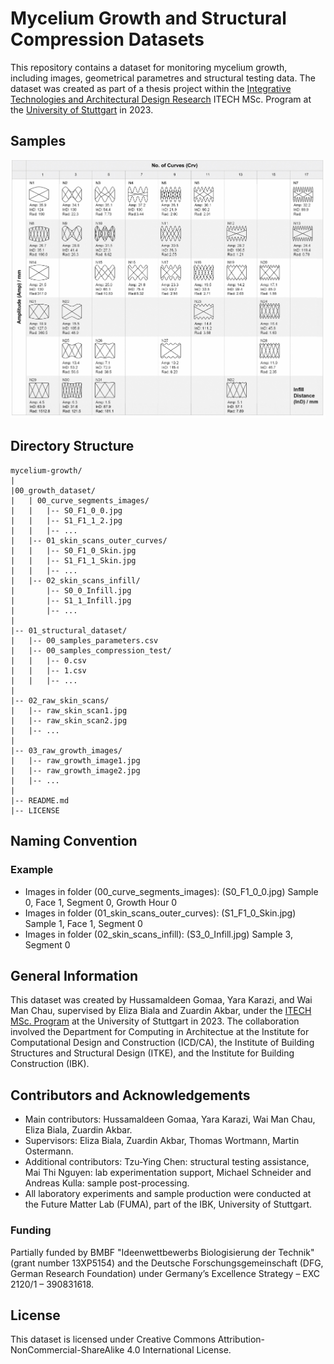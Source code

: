 # Mycelium Growth and Structural Compression Datasets

This repository contains a dataset for monitoring mycelium growth, including images, geometrical parametres and structural testing data. The dataset was created as part of a thesis project within the [Integrative Technologies and Architectural Design Research](https://www.itech.uni-stuttgart.de/) ITECH MSc. Program at the [University of Stuttgart](https://www.uni-stuttgart.de/) in 2023.

## Samples

![overview](https://github.com/HussamAG/Myceilum_Growth/blob/main/overview.jpg)

## Directory Structure
```
mycelium-growth/
|
|00_growth_dataset/
|   | 00_curve_segments_images/
|   |   |-- S0_F1_0_0.jpg
|   |   |-- S1_F1_1_2.jpg
|   |   |-- ...
|   |-- 01_skin_scans_outer_curves/
|   |   |-- S0_F1_0_Skin.jpg
|   |   |-- S1_F1_1_Skin.jpg
|   |   |-- ...
|   |-- 02_skin_scans_infill/
|       |-- S0_0_Infill.jpg
|       |-- S1_1_Infill.jpg
|       |-- ...
|
|-- 01_structural_dataset/
|   |-- 00_samples_parameters.csv
|   |-- 00_samples_compression_test/
|   |   |-- 0.csv
|   |   |-- 1.csv
|   |   |-- ...
|
|-- 02_raw_skin_scans/
|   |-- raw_skin_scan1.jpg
|   |-- raw_skin_scan2.jpg
|   |-- ...
|
|-- 03_raw_growth_images/
|   |-- raw_growth_image1.jpg
|   |-- raw_growth_image2.jpg
|   |-- ...
|
|-- README.md
|-- LICENSE
```
## Naming Convention

### Example

   - Images in folder (00_curve_segments_images): (S0_F1_0_0.jpg) Sample 0, Face 1, Segment 0, Growth Hour 0
   - Images in folder (01_skin_scans_outer_curves): (S1_F1_0_Skin.jpg) Sample 1, Face 1, Segment 0
   - Images in folder (02_skin_scans_infill): (S3_0_Infill.jpg) Sample 3, Segment 0

## General Information

This dataset was created by Hussamaldeen Gomaa, Yara Karazi, and Wai Man Chau, supervised by Eliza Biala and Zuardin Akbar, under the [ITECH MSc. Program](https://www.itech.uni-stuttgart.de/) at the University of Stuttgart in 2023. The collaboration involved the Department for Computing in Architectue at the Institute for Computational Design and Construction (ICD/CA), the Institute of Building Structures and Structural Design (ITKE), and the Institute for Building Construction (IBK).

## Contributors and Acknowledgements

   - Main contributors: Hussamaldeen Gomaa, Yara Karazi, Wai Man Chau, Eliza Biala, Zuardin Akbar.
   - Supervisors: Eliza Biala, Zuardin Akbar, Thomas Wortmann, Martin Ostermann.
   - Additional contributors: Tzu-Ying Chen: structural testing assistance, Mai Thi Nguyen: lab experimentation support, Michael Schneider and Andreas Kulla: sample post-processing.
   - All laboratory experiments and sample production were conducted at the Future Matter Lab (FUMA), part of the IBK, University of Stuttgart.

### Funding
Partially funded by BMBF "Ideenwettbewerbs Biologisierung der Technik" (grant number 13XP5154) and the Deutsche Forschungsgemeinschaft (DFG, German Research Foundation) under Germany’s Excellence Strategy – EXC 2120/1 – 390831618.

## License

This dataset is licensed under Creative Commons Attribution-NonCommercial-ShareAlike 4.0 International License.


